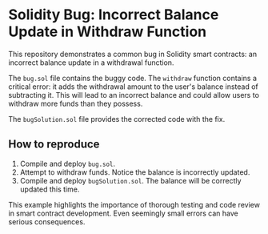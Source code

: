 # Solidity Bug: Incorrect Balance Update in Withdraw Function

This repository demonstrates a common bug in Solidity smart contracts: an incorrect balance update in a withdrawal function.

The `bug.sol` file contains the buggy code.  The `withdraw` function contains a critical error: it adds the withdrawal amount to the user's balance instead of subtracting it. This will lead to an incorrect balance and could allow users to withdraw more funds than they possess.

The `bugSolution.sol` file provides the corrected code with the fix.

## How to reproduce
1. Compile and deploy `bug.sol`.
2. Attempt to withdraw funds. Notice the balance is incorrectly updated.
3. Compile and deploy `bugSolution.sol`. The balance will be correctly updated this time.

This example highlights the importance of thorough testing and code review in smart contract development. Even seemingly small errors can have serious consequences.